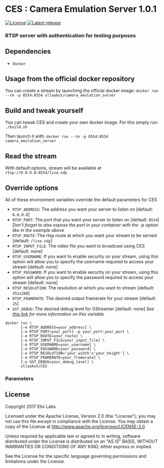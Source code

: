 # CES : Camera Emulation Server 1.0.1

[![License](https://img.shields.io/badge/license-Apache-blue.svg)](#license)
[![Latest release](https://img.shields.io/badge/release-1.0.0-green.svg)](https://github.com/EtixLabs/CES/releases/latest)

### RTSP server with authentication for testing purposes

## Dependencies

* `docker`

## Usage from the official docker repository

You can create a stream by launching the official docker image: 
`docker run --rm -p 8554:8554 ullaakut/camera_emulation_server`

## Build and tweak yourself

You can tweak CES and create your own docker image. For this simply run: 
`./build.sh`

Then launch it with:
`docker run --rm -p 8554:8554 camera_emulation_server`

## Read the stream

With default options, stream will be available at `rtsp://0.0.0.0:8554/live.sdp`

## Override options

All of these environment variables override the default parameters for CES
* `RTSP_ADDRESS`: The address you want your server to listen on [default: `0.0.0.0`]
* `RTSP_PORT`: The port that you want your server to listen on [default: `8554`] _Don't forget to also expose the port in your container with the -p option like in the example above_
* `RTSP_ROUTE`: The rtsp route at which you want your stream to be served [default: `/live.sdp`]
* `RTSP_INPUT_FILE`: The video file you want to broadcast using CES [default: none]
* `RTSP_USERNAME`: If you want to enable security on your stream, using this option will allow you to specify the username required to access your stream [default: none]
* `RTSP_PASSWORD`: If you want to enable security on your stream, using this option will allow you to specify the password required to access your stream [default: none]
* `RTSP_RESOLUTION`: The resolution at which you want to stream [default: `352x288`]
* `RTSP_FRAMERATE`: The desired output framerate for your stream [default: `25`]
* `GST_DEBUG`: The desired debug level for GStreamer [default: none] _See [this link](https://gstreamer.freedesktop.org/data/doc/gstreamer/head/gstreamer/html/gst-running.html) for more information on this variable_

```
docker run \
       [-e RTSP_ADDRESS=your_address] \
       [-e RTSP_PORT=your_port] -p your_port:your_port \
       [-e RTSP_ROUTE=your_route] \
       [-e RTSP_INPUT_FILE=your_input_file] \
       [-e RTSP_USERNAME=your_username] \
       [-e RTSP_PASSWORD=your_password] \
       [-e RTSP_RESOLUTION='your_width'x'your_height'] \
       [-e RTSP_FRAMERATE=your_framerate] \
       [-e GST_DEBUG=your_debug_level] \
       ullaakut/CES
```

### Parameters

## License

Copyright 2017 Etix Labs

Licensed under the Apache License, Version 2.0 (the "License");
you may not use this file except in compliance with the License.
You may obtain a copy of the License at http://www.apache.org/licenses/LICENSE-2.0

Unless required by applicable law or agreed to in writing, software distributed under the License is distributed on an "AS IS" BASIS, WITHOUT WARRANTIES OR CONDITIONS OF ANY KIND, either express or implied.

See the License for the specific language governing permissions and limitations under the License.
